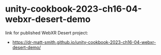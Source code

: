 # unity-cookbook-2023-ch16-04-webxr-desert-demo


link for published WebXR Desert project:

- https://dr-matt-smith.github.io/unity-cookbook-2023-ch16-04-webxr-desert-demo/

  

